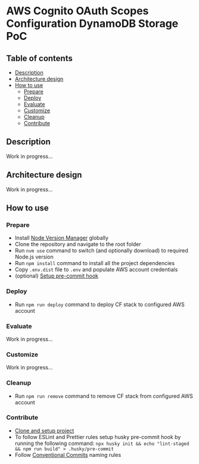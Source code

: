 # AWS Cognito OAuth Scopes Configuration DynamoDB Storage PoC

## Table of contents

- [Description](#description)
- [Architecture design](#architecture-design)
- [How to use](#how-to-use)
  - [Prepare](#prepare)
  - [Deploy](#deploy)
  - [Evaluate](#evaluate)
  - [Customize](#customize)
  - [Cleanup](#cleanup)
  - [Contribute](#contribute)

## Description

Work in progress...

## Architecture design

Work in progress...

## How to use

### Prepare

- Install [Node Version Manager](https://github.com/nvm-sh/nvm) globally
- Clone the repository and navigate to the root folder
- Run `nvm use` command to switch (and optionally download) to required Node.js version
- Run `npm install` command to install all the project dependencies
- Copy `.env.dist` file to `.env` and populate AWS account credentials
- (optional) [Setup pre-commit hook](#contribute)

### Deploy

- Run `npm run deploy` command to deploy CF stack to configured AWS account

### Evaluate

Work in progress...

### Customize

Work in progress...

### Cleanup

- Run `npm run remove` command to remove CF stack from configured AWS account

### Contribute

- [Clone and setup project](#prepare)
- To follow ESLint and Prettier rules setup husky pre-commit hook by running the following command:
  `npx husky init && echo "lint-staged && npm run build" > .husky/pre-commit`
- Follow [Conventional Commits](https://www.conventionalcommits.org/) naming rules